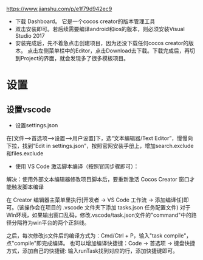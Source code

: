 


https://www.jianshu.com/p/e1f79d942ec9


- 下载 Dashboard。 它是一个cocos creator的版本管理工具
- 双击安装即可。若后续需要编译android和ios的版本，则必须安装Visual Studio 2017
- 安装完成后，先不着急点击创建项目，因为还没下载任何cocos creator的版本。
    点击左侧菜单栏中的Editor，点击Download去下载。下载完成后，再切到Project的界面，就会发现多了很多模板项目。

# 设置
## 设置vscode
- 设置settings.json

在[文件—>首选项—>设置—>用户设置]下，选“文本编辑器/Text Editor”，慢慢向下拉，找到“Edit in settings.json”，按照官网安装手册上，增加search.exclude和files.exclude

- 使用 VS Code 激活脚本编译（按照官网步骤即可）：

解决：使用外部文本编辑器修改项目脚本后，要重新激活 Cocos Creator 窗口才能触发脚本编译

在 Creator 编辑器主菜单里执行[开发者 -> VS Code 工作流 -> 添加编译任]即可。(该操作会在项目的 .vscode 文件夹下添加 tasks.json 任务配置文件)
对于Win环境，如果输出窗口乱码，修改.vscode/task.json文件的"command"中的路径分隔符为win平台的两个正斜线。

之后，每次修改js文件后的编译方式为：Cmd/Ctrl + P，输入"task compile"，点"compile"即完成编译。
也可以增加编译快捷键：Code -> 首选项 -> 键盘快捷方式，添加自己的快捷键: 输入runTask找到对应的行，添加快捷键即可。

